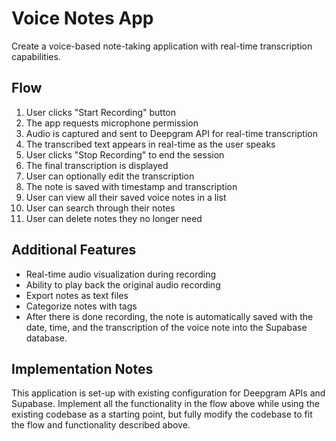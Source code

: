 # Voice Notes App

Create a voice-based note-taking application with real-time transcription capabilities.

## Flow

1. User clicks "Start Recording" button
2. The app requests microphone permission
3. Audio is captured and sent to Deepgram API for real-time transcription
4. The transcribed text appears in real-time as the user speaks
5. User clicks "Stop Recording" to end the session
6. The final transcription is displayed
7. User can optionally edit the transcription
8. The note is saved with timestamp and transcription
9. User can view all their saved voice notes in a list
10. User can search through their notes
11. User can delete notes they no longer need

## Additional Features

- Real-time audio visualization during recording
- Ability to play back the original audio recording
- Export notes as text files
- Categorize notes with tags
- After there is done recording, the note is automatically saved with the date, time, and the transcription of the voice note into the Supabase database.

## Implementation Notes

This application is set-up with existing configuration for Deepgram APIs and Supabase. Implement all the functionality in the flow above while using the existing codebase as a starting point, but fully modify the codebase to fit the flow and functionality described above.
